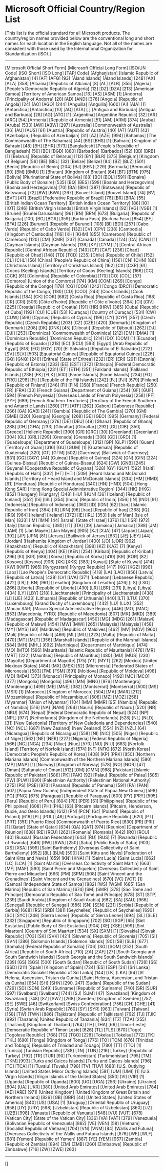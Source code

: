 

# Microsoft Official Country/Region List

[This list is the official standard for all Microsoft products. The country/region names provided below are the conventional long and short names for each location in the English language. Not all of the names are consistent with those used by the International Organization for Standardization (ISO).]

  -------------------------------------------- ---------------------------------------------------------- --------------- ------------- ------------ ------------- -----------------------
  [Microsoft Official Short Form]              [Microsoft Official Long Form]                             [ISO/UN Code]   [ISO Short]   [ISO Long]   [TAPI Code]
  [Afghanistan]                                [Islamic Republic of Afghanistan]                          [4]             [AF]          [AFG]        [93]
  [Åland Islands]                              [Åland Islands]                                            [248]           [AX]          [ALA]        [358]
  [Albania]                                    [Republic of Albania]                                      [8]             [AL]          [ALB]        [355]
  [Algeria]                                    [People's Democratic Republic of Algeria]                  [12]            [DZ]          [DZA]        [213]
  [American Samoa]                             [Territory of American Samoa]                              [16]            [AS]          [ASM]        [1]
  [Andorra]                                    [Principality of Andorra]                                  [20]            [AD]          [AND]        [376]
  [Angola]                                     [Republic of Angola]                                       [24]            [AO]          [AGO]        [244]
  [Anguilla]                                   [Anguilla]                                                 [660]           [AI]          [AIA]        [1]
  [Antarctica]                                 [Antarctica]                                               [10]            [AQ]          [ATA]        [ ]
  [Antigua and Barbuda]                        [Antigua and Barbuda]                                      [28]            [AG]          [ATG]        [1]
  [Argentina]                                  [Argentine Republic]                                       [32]            [AR]          [ARG]        [54]
  [Armenia]                                    [Republic of Armenia]                                      [51]            [AM]          [ARM]        [374]
  [Aruba]                                      [Aruba]                                                    [533]           [AW]          [ABW]        [297]
  [Australia]                                  [Commonwealth of Australia]                                [36]            [AU]          [AUS]        [61]
  [Austria]                                    [Republic of Austria]                                      [40]            [AT]          [AUT]        [43]
  [Azerbaijan]                                 [Republic of Azerbaijan]                                   [31]            [AZ]          [AZE]        [994]
  [Bahamas]                                    [The Commonwealth of The Bahamas]                          [44]            [BS]          [BHS]        [1]
  [Bahrain]                                    [Kingdom of Bahrain]                                       [48]            [BH]          [BHR]        [973]
  [Bangladesh]                                 [People's Republic of Bangladesh]                          [50]            [BD]          [BGD]        [880]
  [Barbados]                                   [Barbados]                                                 [52]            [BB]          [BRB]        [1]
  [Belarus]                                    [Republic of Belarus]                                      [112]           [BY]          [BLR]        [375]
  [Belgium]                                    [Kingdom of Belgium]                                       [56]            [BE]          [BEL]        [32]
  [Belize]                                     [Belize]                                                   [84]            [BZ]          [BLZ]        [501]
  [Benin]                                      [Republic of Benin]                                        [204]           [BJ]          [BEN]        [229]
  [Bermuda]                                    [Bermuda]                                                  [60]            [BM]          [BMU]        [1]
  [Bhutan]                                     [Kingdom of Bhutan]                                        [64]            [BT]          [BTN]        [975]
  [Bolivia]                                    [Plurinational State of Bolivia]                           [68]            [BO]          [BOL]        [591]
  [Bonaire]                                    [Public Body of Bonaire]                                   [535]           [BQ]          [BES]        [599]
  [Bosnia and Herzegovina]                     [Bosnia and Herzegovina]                                   [70]            [BA]          [BIH]        [387]
  [Botswana]                                   [Republic of Botswana]                                     [72]            [BW]          [BWA]        [267]
  [Bouvet Island]                              [Bouvet Island]                                            [74]            [BV]          [BVT]        [47]
  [Brazil]                                     [Federative Republic of Brazil]                            [76]            [BR]          [BRA]        [55]
  [British Indian Ocean Territory]             [British Indian Ocean Territory]                           [86]            [IO]          [IOT]        [246]
  [British Virgin Islands]                     [British Virgin Islands]                                   [92]            [VG]          [VGB]        [1]
  [Brunei]                                     [Brunei Darussalam]                                        [96]            [BN]          [BRN]        [673]
  [Bulgaria]                                   [Republic of Bulgaria]                                     [100]           [BG]          [BGR]        [359]
  [Burkina Faso]                               [Burkina Faso]                                             [854]           [BF]          [BFA]        [226]
  [Burundi]                                    [Republic of Burundi]                                      [108]           [BI]          [BDI]        [257]
  [Cabo Verde]                                 [Republic of Cabo Verde]                                   [132]           [CV]          [CPV]        [238]
  [Cambodia]                                   [Kingdom of Cambodia]                                      [116]           [KH]          [KHM]        [855]
  [Cameroon]                                   [Republic of Cameroon]                                     [120]           [CM]          [CMR]        [237]
  [Canada]                                     [Canada]                                                   [124]           [CA]          [CAN]        [1]
  [Cayman Islands]                             [Cayman Islands]                                           [136]           [KY]          [CYM]        [1]
  [Central African Republic]                   [Central African Republic]                                 [140]           [CF]          [CAF]        [236]
  [Chad]                                       [Republic of Chad]                                         [148]           [TD]          [TCD]        [235]
  [Chile]                                      [Republic of Chile]                                        [152]           [CL]          [CHL]        [56]
  [China]                                      [People's Republic of China]                               [156]           [CN]          [CHN]        [86]
  [Christmas Island]                           [Territory of Christmas Island]                            [162]           [CX]          [CXR]        [61]
  [Cocos (Keeling) Islands]                    [Territory of Cocos (Keeling) Islands]                     [166]           [CC]          [CCK]        [61]
  [Colombia]                                   [Republic of Colombia]                                     [170]           [CO]          [COL]        [57]
  [Comoros]                                    [Union of the Comoros]                                     [174]           [KM]          [COM]        [269]
  [Congo]                                      [Republic of the Congo]                                    [178]           [CG]          [COG]        [242]
  [Congo (DRC)]                                [Democratic Republic of the Congo]                         [180]           [CD]          [COD]        [243]
  [Cook Islands]                               [Cook Islands]                                             [184]           [CK]          [COK]        [682]
  [Costa Rica]                                 [Republic of Costa Rica]                                   [188]           [CR]          [CRI]        [506]
  [Côte d’Ivoire]                              [Republic of Côte d’Ivoire]                                [384]           [CI]          [CIV]        [225]
  [Croatia]                                    [Republic of Croatia]                                      [191]           [HR]          [HRV]        [385]
  [Cuba]                                       [Republic of Cuba]                                         [192]           [CU]          [CUB]        [53]
  [Curaçao]                                    [Country of Curaçao]                                       [531]           [CW]          [CUW]        [599]
  [Cyprus]                                     [Republic of Cyprus]                                       [196]           [CY]          [CYP]        [357]
  [Czech Republic]                             [Czech Republic]                                           [203]           [CZ]          [CZE]        [420]
  [Denmark]                                    [Kingdom of Denmark]                                       [208]           [DK]          [DNK]        [45]
  [Djibouti]                                   [Republic of Djibouti]                                     [262]           [DJ]          [DJI]        [253]
  [Dominica]                                   [Commonwealth of Dominica]                                 [212]           [DM]          [DMA]        [1]
  [Dominican Republic]                         [Dominican Republic]                                       [214]           [DO]          [DOM]        [1]
  [Ecuador]                                    [Republic of Ecuador]                                      [218]           [EC]          [ECU]        [593]
  [Egypt]                                      [Arab Republic of Egypt]                                   [818]           [EG]          [EGY]        [20]
  [El Salvador]                                [Republic of El Salvador]                                  [222]           [SV]          [SLV]        [503]
  [Equatorial Guinea]                          [Republic of Equatorial Guinea]                            [226]           [GQ]          [GNQ]        [240]
  [Eritrea]                                    [State of Eritrea]                                         [232]           [ER]          [ERI]        [291]
  [Estonia]                                    [Republic of Estonia]                                      [233]           [EE]          [EST]        [372]
  [Ethiopia]                                   [Federal Democratic Republic of Ethiopia]                  [231]           [ET]          [ETH]        [251]
  [Falkland Islands]                           [Falkland Islands]                                         [238]           [FK]          [FLK]        [500]
  [Faroe Islands]                              [Faroe Islands]                                            [234]           [FO]          [FRO]        [298]
  [Fiji]                                       [Republic of the Fiji Islands]                             [242]           [FJ]          [FJI]        [679]
  [Finland]                                    [Republic of Finland]                                      [246]           [FI]          [FIN]        [358]
  [France]                                     [French Republic]                                          [250]           [FR]          [FRA]        [33]
  [French Guiana]                              [Department of Guiana]                                     [254]           [GF]          [GUF]        [594]
  [French Polynesia]                           [Overseas Lands of French Polynesia]                       [258]           [PF]          [PYF]        [689]
  [French Southern Territories]                [Territory of the French Southern and Antarctic Lands]     [260]           [TF]          [ATF]        [262]
  [Gabon]                                      [Gabonese Republic]                                        [266]           [GA]          [GAB]        [241]
  [Gambia]                                     [Republic of The Gambia]                                   [270]           [GM]          [GMB]        [220]
  [Georgia]                                    [Georgia]                                                  [268]           [GE]          [GEO]        [995]
  [Germany]                                    [Federal Republic of Germany]                              [276]           [DE]          [DEU]        [49]
  [Ghana]                                      [Republic of Ghana]                                        [288]           [GH]          [GHA]        [233]
  [Gibraltar]                                  [Gibraltar]                                                [292]           [GI]          [GIB]        [350]
  [Greece]                                     [Hellenic Republic]                                        [300]           [GR]          [GRC]        [30]
  [Greenland]                                  [Greenland]                                                [304]           [GL]          [GRL]        [299]
  [Grenada]                                    [Grenada]                                                  [308]           [GD]          [GRD]        [1]
  [Guadeloupe]                                 [Department of Guadeloupe]                                 [312]           [GP]          [GLP]        [590]
  [Guam]                                       [Territory of Guam]                                        [316]           [GU]          [GUM]        [1]
  [Guatemala]                                  [Republic of Guatemala]                                    [320]           [GT]          [GTM]        [502]
  [Guernsey]                                   [Bailiwick of Guernsey]                                    [831]           [GG]          [GGY]        [44]
  [Guinea]                                     [Republic of Guinea]                                       [324]           [GN]          [GIN]        [224]
  [Guinea-Bissau]                              [Republic of Guinea-Bissau]                                [624]           [GW]          [GNB]        [245]
  [Guyana]                                     [Cooperative Republic of Guyana]                           [328]           [GY]          [GUY]        [592]
  [Haiti]                                      [Republic of Haiti]                                        [332]           [HT]          [HTI]        [509]
  [Heard Island and McDonald Islands]          [Territory of Heard Island and McDonald Islands]           [334]           [HM]          [HMD]        [61]
  [Honduras]                                   [Republic of Honduras]                                     [340]           [HN]          [HND]        [504]
  [Hong Kong SAR]                              [Hong Kong Special Administrative Region]                  [344]           [HK]          [HKG]        [852]
  [Hungary]                                    [Hungary]                                                  [348]           [HU]          [HUN]        [36]
  [Iceland]                                    [Republic of Iceland]                                      [352]           [IS]          [ISL]        [354]
  [India]                                      [Republic of India]                                        [356]           [IN]          [IND]        [91]
  [Indonesia]                                  [Republic of Indonesia]                                    [360]           [ID]          [IDN]        [62]
  [Iran]                                       [Islamic Republic of Iran]                                 [364]           [IR]          [IRN]        [98]
  [Iraq]                                       [Republic of Iraq]                                         [368]           [IQ]          [IRQ]        [964]
  [Ireland]                                    [Ireland]                                                  [372]           [IE]          [IRL]        [353]
  [Isle of Man]                                [Isle of Man]                                              [833]           [IM]          [IMN]        [44]
  [Israel]                                     [State of Israel]                                          [376]           [IL]          [ISR]        [972]
  [Italy]                                      [Italian Republic]                                         [380]           [IT]          [ITA]        [39]
  [Jamaica]                                    [Jamaica]                                                  [388]           [JM]          [JAM]        [1]
  [Jan Mayen]                                  [Jan Mayen]                                                [905]           [XJ]          [XJA]        [47]
  [Japan]                                      [Japan]                                                    [392]           [JP]          [JPN]        [81]
  [Jersey]                                     [Bailiwick of Jersey]                                      [832]           [JE]          [JEY]        [44]
  [Jordan]                                     [Hashemite Kingdom of Jordan]                              [400]           [JO]          [JOR]        [962]
  [Kazakhstan]                                 [Republic of Kazakhstan]                                   [398]           [KZ]          [KAZ]        [7]
  [Kenya]                                      [Republic of Kenya]                                        [404]           [KE]          [KEN]        [254]
  [Kiribati]                                   [Republic of Kiribati]                                     [296]           [KI]          [KIR]        [686]
  [Korea]                                      [Republic of Korea]                                        [410]           [KR]          [KOR]        [82]
  [Kosovo]                                     [Kosovo]                                                   [906]           [XK]          [XKS]        [383]
  [Kuwait]                                     [State of Kuwait]                                          [414]           [KW]          [KWT]        [965]
  [Kyrgyzstan]                                 [Kyrgyz Republic]                                          [417]           [KG]          [KGZ]        [996]
  [Laos]                                       [Lao People's Democratic Republic]                         [418]           [LA]          [LAO]        [856]
  [Latvia]                                     [Republic of Latvia]                                       [428]           [LV]          [LVA]        [371]
  [Lebanon]                                    [Lebanese Republic]                                        [422]           [LB]          [LBN]        [961]
  [Lesotho]                                    [Kingdom of Lesotho]                                       [426]           [LS]          [LSO]        [266]
  [Liberia]                                    [Republic of Liberia]                                      [430]           [LR]          [LBR]        [231]
  [Libya]                                      [Libya]                                                    [434]           [LY]          [LBY]        [218]
  [Liechtenstein]                              [Principality of Liechtenstein]                            [438]           [LI]          [LIE]        [423]
  [Lithuania]                                  [Republic of Lithuania]                                    [440]           [LT]          [LTU]        [370]
  [Luxembourg]                                 [Grand Duchy of Luxembourg]                                [442]           [LU]          [LUX]        [352]
  [Macao SAR]                                  [Macao Special Administrative Region]                      [446]           [MO]          [MAC]        [853]
  [Macedonia, FYRO]                            [Republic of Macedonia]                                    [807]           [MK]          [MKD]        [389]
  [Madagascar]                                 [Republic of Madagascar]                                   [450]           [MG]          [MDG]        [261]
  [Malawi]                                     [Republic of Malawi]                                       [454]           [MW]          [MWI]        [265]
  [Malaysia]                                   [Malaysia]                                                 [458]           [MY]          [MYS]        [60]
  [Maldives]                                   [Republic of Maldives]                                     [462]           [MV]          [MDV]        [960]
  [Mali]                                       [Republic of Mali]                                         [466]           [ML]          [MLI]        [223]
  [Malta]                                      [Republic of Malta]                                        [470]           [MT]          [MLT]        [356]
  [Marshall Islands]                           [Republic of the Marshall Islands]                         [584]           [MH]          [MHL]        [692]
  [Martinique]                                 [Department of Martinique]                                 [474]           [MQ]          [MTQ]        [596]
  [Mauritania]                                 [Islamic Republic of Mauritania]                           [478]           [MR]          [MRT]        [222]
  [Mauritius]                                  [Republic of Mauritius]                                    [480]           [MU]          [MUS]        [230]
  [Mayotte]                                    [Department of Mayotte]                                    [175]           [YT]          [MYT]        [262]
  [Mexico]                                     [United Mexican States]                                    [484]           [MX]          [MEX]        [52]
  [Micronesia]                                 [Federated States of Micronesia]                           [583]           [FM]          [FSM]        [691]
  [Moldova]                                    [Republic of Moldova]                                      [498]           [MD]          [MDA]        [373]
  [Monaco]                                     [Principality of Monaco]                                   [492]           [MC]          [MCO]        [377]
  [Mongolia]                                   [Mongolia]                                                 [496]           [MN]          [MNG]        [976]
  [Montenegro]                                 [Montenegro]                                               [499]           [ME]          [MNE]        [382]
  [Montserrat]                                 [Montserrat]                                               [500]           [MS]          [MSR]        [1]
  [Morocco]                                    [Kingdom of Morocco]                                       [504]           [MA]          [MAR]        [212]
  [Mozambique]                                 [Republic of Mozambique]                                   [508]           [MZ]          [MOZ]        [258]
  [Myanmar]                                    [Union of Myanmar]                                         [104]           [MM]          [MMR]        [95]
  [Namibia]                                    [Republic of Namibia]                                      [516]           [NA]          [NAM]        [264]
  [Nauru]                                      [Republic of Nauru]                                        [520]           [NR]          [NRU]        [674]
  [Nepal]                                      [Federal Democratic Republic of Nepal]                     [524]           [NP]          [NPL]        [977]
  [Netherlands]                                [Kingdom of the Netherlands]                               [528]           [NL]          [NLD]        [31]
  [New Caledonia]                              [Territory of New Caledonia and Dependencies]              [540]           [NC]          [NCL]        [687]
  [New Zealand]                                [New Zealand]                                              [554]           [NZ]          [NZL]        [64]
  [Nicaragua]                                  [Republic of Nicaragua]                                    [558]           [NI]          [NIC]        [505]
  [Niger]                                      [Republic of Niger]                                        [562]           [NE]          [NER]        [227]
  [Nigeria]                                    [Federal Republic of Nigeria]                              [566]           [NG]          [NGA]        [234]
  [Niue]                                       [Niue]                                                     [570]           [NU]          [NIU]        [683]
  [Norfolk Island]                             [Territory of Norfolk Island]                              [574]           [NF]          [NFK]        [672]
  [North Korea]                                [Democratic People's Republic of Korea]                    [408]           [KP]          [PRK]        [850]
  [Northern Mariana Islands]                   [Commonwealth of the Northern Mariana Islands]             [580]           [MP]          [MNP]        [1]
  [Norway]                                     [Kingdom of Norway]                                        [578]           [NO]          [NOR]        [47]
  [Oman]                                       [Sultanate of Oman]                                        [512]           [OM]          [OMN]        [968]
  [Pakistan]                                   [Islamic Republic of Pakistan]                             [586]           [PK]          [PAK]        [92]
  [Palau]                                      [Republic of Palau]                                        [585]           [PW]          [PLW]        [680]
  [Palestinian Authority]                      [Palestinian National Authority]                           [275]           [PS]          [PSE]        [970]
  [Panama]                                     [Republic of Panama]                                       [591]           [PA]          [PAN]        [507]
  [Papua New Guinea]                           [Independent State of Papua New Guinea]                    [598]           [PG]          [PNG]        [675]
  [Paraguay]                                   [Republic of Paraguay]                                     [600]           [PY]          [PRY]        [595]
  [Peru]                                       [Republic of Peru]                                         [604]           [PE]          [PER]        [51]
  [Philippines]                                [Republic of the Philippines]                              [608]           [PH]          [PHL]        [63]
  [Pitcairn Islands]                           [Pitcairn, Henderson, Ducie, and Oeno Islands]             [612]           [PN]          [PCN]        [64]
  [Poland]                                     [Republic of Poland]                                       [616]           [PL]          [POL]        [48]
  [Portugal]                                   [Portuguese Republic]                                      [620]           [PT]          [PRT]        [351]
  [Puerto Rico]                                [Commonwealth of Puerto Rico]                              [630]           [PR]          [PRI]        [1]
  [Qatar]                                      [State of Qatar]                                           [634]           [QA]          [QAT]        [974]
  [Réunion]                                    [Department of Réunion]                                    [638]           [RE]          [REU]        [262]
  [Romania]                                    [Romania]                                                  [642]           [RO]          [ROU]        [40]
  [Russia]                                     [Russian Federation]                                       [643]           [RU]          [RUS]        [7]
  [Rwanda]                                     [Republic of Rwanda]                                       [646]           [RW]          [RWA]        [250]
  [Saba]                                       [Public Body of Saba]                                      [903]           [XS]          [XSA]        [599]
  [Saint Barthélemy]                           [Overseas Collectivity of Saint Barthélemy]                [652]           [BL]          [BLM]        [590]
  [Saint Kitts and Nevis]                      [Federation of Saint Kitts and Nevis]                      [659]           [KN]          [KNA]        [1]
  [Saint Lucia]                                [Saint Lucia]                                              [662]           [LC]          [LCA]        [1]
  [Saint Martin]                               [Overseas Collectivity of Saint Martin]                    [663]           [MF]          [MAF]        [590]
  [Saint Pierre and Miquelon]                  [Overseas Collectivity of Saint Pierre and Miquelon]       [666]           [PM]          [SPM]        [508]
  [Saint Vincent and the Grenadines]           [Saint Vincent and the Grenadines]                         [670]           [VC]          [VCT]        [1]
  [Samoa]                                      [Independent State of Samoa]                               [882]           [WS]          [WSM]        [685]
  [San Marino]                                 [Republic of San Marino]                                   [674]           [SM]          [SMR]        [378]
  [São Tomé and Príncipe]                      [Democratic Republic of São Tomé and Príncipe]             [678]           [ST]          [STP]        [239]
  [Saudi Arabia]                               [Kingdom of Saudi Arabia]                                  [682]           [SA]          [SAU]        [966]
  [Senegal]                                    [Republic of Senegal]                                      [686]           [SN]          [SEN]        [221]
  [Serbia]                                     [Republic of Serbia]                                       [688]           [RS]          [SRB]        [381]
  [Seychelles]                                 [Republic of Seychelles]                                   [690]           [SC]          [SYC]        [248]
  [Sierra Leone]                               [Republic of Sierra Leone]                                 [694]           [SL]          [SLE]        [232]
  [Singapore]                                  [Republic of Singapore]                                    [702]           [SG]          [SGP]        [65]
  [Sint Eustatius]                             [Public Body of Sint Eustatius]                            [904]           [XE]          [XSE]        [599]
  [Sint Maarten]                               [Country of Sint Maarten]                                  [534]           [SX]          [SXM]        [1]
  [Slovakia]                                   [Slovak Republic]                                          [703]           [SK]          [SVK]        [421]
  [Slovenia]                                   [Republic of Slovenia]                                     [705]           [SI]          [SVN]        [386]
  [Solomon Islands]                            [Solomon Islands]                                          [90]            [SB]          [SLB]        [677]
  [Somalia]                                    [Federal Republic of Somalia]                              [706]           [SO]          [SOM]        [252]
  [South Africa]                               [Republic of South Africa]                                 [710]           [ZA]          [ZAF]        [27]
  [South Georgia and South Sandwich Islands]   [South Georgia and the South Sandwich Islands]             [239]           [GS]          [SGS]        [500]
  [South Sudan]                                [Republic of South Sudan]                                  [728]           [SS]          [SSD]        [211]
  [Spain]                                      [Kingdom of Spain]                                         [724]           [ES]          [ESP]        [34]
  [Sri Lanka]                                  [Democratic Socialist Republic of Sri Lanka]               [144]           [LK]          [LKA]        [94]
  [St Helena, Ascension, Tristan da Cunha]     [Saint Helena, Ascension, and Tristan da Cunha]            [654]           [SH]          [SHN]        [290, 247]
  [Sudan]                                      [Republic of the Sudan]                                    [729]           [SD]          [SDN]        [249]
  [Suriname]                                   [Republic of Suriname]                                     [740]           [SR]          [SUR]        [597]
  [Svalbard]                                   [Svalbard]                                                 [744]           [SJ]          [SJM]        [47]
  [Swaziland]                                  [Kingdom of Swaziland]                                     [748]           [SZ]          [SWZ]        [268]
  [Sweden]                                     [Kingdom of Sweden]                                        [752]           [SE]          [SWE]        [46]
  [Switzerland]                                [Swiss Confederation]                                      [756]           [CH]          [CHE]        [41]
  [Syria]                                      [Syrian Arab Republic]                                     [760]           [SY]          [SYR]        [963]
  [Taiwan]                                     [Taiwan]                                                   [158]           [TW]          [TWN]        [886]
  [Tajikistan]                                 [Republic of Tajikistan]                                   [762]           [TJ]          [TJK]        [992]
  [Tanzania]                                   [United Republic of Tanzania]                              [834]           [TZ]          [TZA]        [255]
  [Thailand]                                   [Kingdom of Thailand]                                      [764]           [TH]          [THA]        [66]
  [Timor-Leste]                                [Democratic Republic of Timor-Leste]                       [626]           [TL]          [TLS]        [670]
  [Togo]                                       [Togolese Republic]                                        [768]           [TG]          [TGO]        [228]
  [Tokelau]                                    [Tokelau]                                                  [772]           [TK]          [TKL]        [690]
  [Tonga]                                      [Kingdom of Tonga]                                         [776]           [TO]          [TON]        [676]
  [Trinidad and Tobago]                        [Republic of Trinidad and Tobago]                          [780]           [TT]          [TTO]        [1]
  [Tunisia]                                    [Tunisian Republic]                                        [788]           [TN]          [TUN]        [216]
  [Turkey]                                     [Republic of Turkey]                                       [792]           [TR]          [TUR]        [90]
  [Turkmenistan]                               [Turkmenistan]                                             [795]           [TM]          [TKM]        [993]
  [Turks and Caicos Islands]                   [Turks and Caicos Islands]                                 [796]           [TC]          [TCA]        [1]
  [Tuvalu]                                     [Tuvalu]                                                   [798]           [TV]          [TUV]        [688]
  [U.S. Outlying Islands]                      [United States Minor Outlying Islands]                     [581]           [UM]          [UMI]        [1]
  [U.S. Virgin Islands]                        [Virgin Islands of the United States]                      [850]           [VI]          [VIR]        [1]
  [Uganda]                                     [Republic of Uganda]                                       [800]           [UG]          [UGA]        [256]
  [Ukraine]                                    [Ukraine]                                                  [804]           [UA]          [UKR]        [380]
  [United Arab Emirates]                       [United Arab Emirates]                                     [784]           [AE]          [ARE]        [971]
  [United Kingdom]                             [United Kingdom of Great Britain and Northern Ireland]     [826]           [GB]          [GBR]        [44]
  [United States]                              [United States of America]                                 [840]           [US]          [USA]        [1]
  [Uruguay]                                    [Oriental Republic of Uruguay]                             [858]           [UY]          [URY]        [598]
  [Uzbekistan]                                 [Republic of Uzbekistan]                                   [860]           [UZ]          [UZB]        [998]
  [Vanuatu]                                    [Republic of Vanuatu]                                      [548]           [VU]          [VUT]        [678]
  [Vatican City]                               [State of the Vatican City]                                [336]           [VA]          [VAT]        [379]
  [Venezuela]                                  [Bolivarian Republic of Venezuela]                         [862]           [VE]          [VEN]        [58]
  [Vietnam]                                    [Socialist Republic of Vietnam]                            [704]           [VN]          [VNM]        [84]
  [Wallis and Futuna]                          [Overseas Collectivity of the Wallis and Futuna Islands]   [876]           [WF]          [WLF]        [681]
  [Yemen]                                      [Republic of Yemen]                                        [887]           [YE]          [YEM]        [967]
  [Zambia]                                     [Republic of Zambia]                                       [894]           [ZM]          [ZMB]        [260]
  [Zimbabwe]                                   [Republic of Zimbabwe]                                     [716]           [ZW]          [ZWE]        [263]
  -------------------------------------------- ---------------------------------------------------------- --------------- ------------- ------------ ------------- -----------------------

[]


